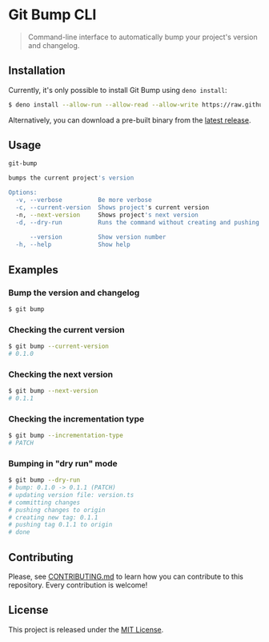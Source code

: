 # Git Bump CLI

> Command-line interface to automatically bump your project's version and changelog.

## Installation

Currently, it's only possible to install Git Bump using `deno install`:

```bash
$ deno install --allow-run --allow-read --allow-write https://raw.githubusercontent.com/crqra/git-bump/0.1.0/cli/git-bump.ts
```

Alternatively, you can download a pre-built binary from the [latest release](https://github.com/crqra/git-bump/releases/latest).

## Usage

```bash
git-bump

bumps the current project's version

Options:
  -v, --verbose          Be more verbose                               [boolean]
  -c, --current-version  Shows project's current version               [boolean]
  -n, --next-version     Shows project's next version                  [boolean]
  -d, --dry-run          Runs the command without creating and pushing the tag
                                                                       [boolean]
      --version          Show version number                           [boolean]
  -h, --help             Show help                                     [boolean]
```

## Examples

### Bump the version and changelog

```bash
$ git bump
```

### Checking the current version

```bash
$ git bump --current-version
# 0.1.0
```

### Checking the next version

```bash
$ git bump --next-version
# 0.1.1
```

### Checking the incrementation type

```bash
$ git bump --incrementation-type
# PATCH
```

### Bumping in "dry run" mode

```bash
$ git bump --dry-run
# bump: 0.1.0 -> 0.1.1 (PATCH)
# updating version file: version.ts
# committing changes
# pushing changes to origin
# creating new tag: 0.1.1
# pushing tag 0.1.1 to origin
# done
```

## Contributing

Please, see [CONTRIBUTING.md](CONTRIBUTING.md) to learn how you can contribute to this repository. Every contribution is welcome!

## License

This project is released under the [MIT License](LICENSE).